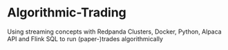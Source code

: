 # Algorithmic-Trading
Using streaming concepts with Redpanda Clusters, Docker, Python, Alpaca API and Flink SQL to run (paper-)trades algorithmically
